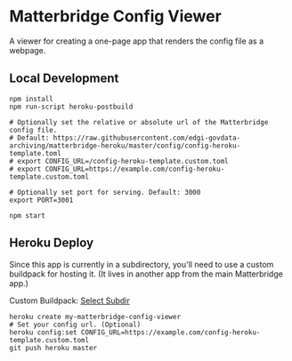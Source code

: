 # Matterbridge Config Viewer

A viewer for creating a one-page app that renders the config file as a
webpage.

## Local Development

```
npm install
npm run-script heroku-postbuild

# Optionally set the relative or absolute url of the Matterbridge config file.
# Default: https://raw.githubusercontent.com/edgi-govdata-archiving/matterbridge-heroku/master/config/config-heroku-template.toml
# export CONFIG_URL=/config-heroku-template.custom.toml
# export CONFIG_URL=https://example.com/config-heroku-template.custom.toml

# Optionally set port for serving. Default: 3000
export PORT=3001

npm start
```

## Heroku Deploy

Since this app is currently in a subdirectory, you'll need to use a
custom buildpack for hosting it. (It lives in another app from the main
Matterbridge app.)

Custom Buildpack: [Select Subdir](https://github.com/Pagedraw/heroku-buildpack-select-subdir)

```
heroku create my-matterbridge-config-viewer
# Set your config url. (Optional)
heroku config:set CONFIG_URL=https://example.com/config-heroku-template.custom.toml
git push heroku master
```
